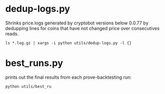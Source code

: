 dedup-logs.py
===============
Shrinks price.logs generated by cryptobot versions below 0.0.77 by dedupping
lines for coins that have not changed price over consecutives reads.

```
ls *.log.gz | xargs -i python utils/dedup-logs.py -l {}
```

best_runs.py
==============
prints out the final results from each prove-backtesting run:

```
python utils/best_ru